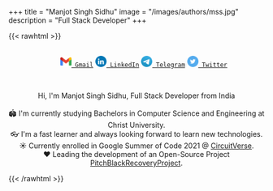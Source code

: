 +++
title = "Manjot Singh Sidhu"
image = "/images/authors/mss.jpg"
description = "Full Stack Developer"
+++

{{< rawhtml >}}

<p align="center">
  <code>
    <a href="mailto:manjot.techie@gmail.com" title="Gmail"><img width="22" alt="Gmail" src="https://github.com/manjotsidhu/manjotsidhu/raw/master/icons/Gmail.png"> Gmail</a></code>
    <code><a href="https://linkedin.com/in/manjotsinghsidhu" title="Gmail"><img width="22" alt="LinkedIn"  src="https://github.com/manjotsidhu/manjotsidhu/raw/master/icons/LinkedIN.png"> LinkedIn</a></code>
    <code><a href="https://t.me/manjotsidhu" title="Gmail"><img width="22" alt="Telegram" src="https://github.com/manjotsidhu/manjotsidhu/raw/master/icons/Telegram.png"> Telegram</a></code>
    <code><a href="https://twitter.com/ManjotTechie" title="Gmail"><img width="22" alt="Twitter" src="https://github.com/manjotsidhu/manjotsidhu/raw/master/icons/Twitter.png"> Twitter</a></code>
</p>
<br />
<p align="center">
Hi, I'm Manjot Singh Sidhu, Full Stack Developer from India
  <br>
  <br>
  🏟 I'm currently studying Bachelors in Computer Science and Engineering at Christ University.
  <br>
  👓 I'm a fast learner and always looking forward to learn new technologies.
  <br>
  ☀ Currently enrolled in Google Summer of Code 2021 @ <a href="https://github.com/CircuitVerse">CircuitVerse</a>.
  <br>
  ❤ Leading the development of an Open-Source Project <a href="https://github.com/PitchBlackRecoveryProject">PitchBlackRecoveryProject</a>.
</p>
{{< /rawhtml >}}
